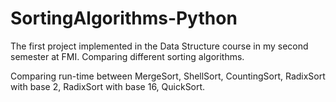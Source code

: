 # SortingAlgorithms-Python

The first project implemented in the Data Structure course in my second semester at FMI. Comparing different sorting algorithms.

Comparing run-time between MergeSort, ShellSort, CountingSort, RadixSort with base 2, RadixSort with base 16, QuickSort.
